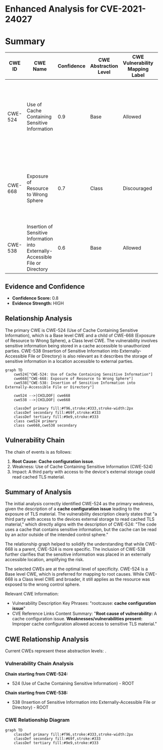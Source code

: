 # Enhanced Analysis for CVE-2021-24027

# Summary
| CWE ID | CWE Name | Confidence | CWE Abstraction Level | CWE Vulnerability Mapping Label | CWE-Vulnerability Mapping Notes |
|---|---|---|---|---|---|
| CWE-524 | Use of Cache Containing Sensitive Information | 0.9 | Base | Allowed | Primary CWE. The **cache configuration issue** allowed a third party with access to the device’s external storage to read cached TLS material. |
| CWE-668 | Exposure of Resource to Wrong Sphere | 0.7 | Class | Discouraged | Secondary CWE. The cached TLS material was exposed to the wrong control sphere due to the **cache configuration issue**. |
| CWE-538 | Insertion of Sensitive Information into Externally-Accessible File or Directory | 0.6 | Base | Allowed | Secondary CWE. The sensitive TLS material was cached in an externally accessible location. |

## Evidence and Confidence

*   **Confidence Score:** 0.8
*   **Evidence Strength:** HIGH

## Relationship Analysis
The primary CWE is CWE-524 (Use of Cache Containing Sensitive Information), which is a Base level CWE and a child of CWE-668 (Exposure of Resource to Wrong Sphere), a Class level CWE. The vulnerability involves sensitive information being stored in a cache accessible to unauthorized parties. CWE-538 (Insertion of Sensitive Information into Externally-Accessible File or Directory) is also relevant as it describes the storage of sensitive information in a location accessible to external parties.

```mermaid
graph TD
    cwe524["CWE-524: Use of Cache Containing Sensitive Information"]
    cwe668["CWE-668: Exposure of Resource to Wrong Sphere"]
    cwe538["CWE-538: Insertion of Sensitive Information into Externally-Accessible File or Directory"]
    
    cwe524 -->|CHILDOF| cwe668
    cwe538 -->|CHILDOF| cwe668
    
    classDef primary fill:#f96,stroke:#333,stroke-width:2px
    classDef secondary fill:#69f,stroke:#333
    classDef tertiary fill:#9e9,stroke:#333
    class cwe524 primary
    class cwe668,cwe538 secondary
```

## Vulnerability Chain
The chain of events is as follows:
1.  **Root Cause:** **Cache configuration issue**.
2.  Weakness: Use of Cache Containing Sensitive Information (CWE-524)
3.  Impact: A third party with access to the device's external storage could read cached TLS material.

## Summary of Analysis
The initial analysis correctly identified CWE-524 as the primary weakness, given the description of a **cache configuration issue** leading to the exposure of TLS material. The vulnerability description clearly states that "a third party with access to the devices external storage to read cached TLS material," which directly aligns with the description of CWE-524: "The code uses a cache that contains sensitive information, but the cache can be read by an actor outside of the intended control sphere."

The relationship graph helped to solidify the understanding that while CWE-668 is a parent, CWE-524 is more specific. The inclusion of CWE-538 further clarifies that the sensitive information was placed in an externally accessible location, amplifying the risk.

The selected CWEs are at the optimal level of specificity. CWE-524 is a Base level CWE, which is preferred for mapping to root causes. While CWE-668 is a Class level CWE and broader, it still applies as the resource was exposed to the wrong control sphere.

Relevant CWE Information:
- Vulnerability Description Key Phrases: "rootcause: **cache configuration issue**"
- CVE Reference Links Content Summary: "**Root cause of vulnerability:** A cache configuration issue. **Weaknesses/vulnerabilities present:** Improper cache configuration allowed access to sensitive TLS material."


## CWE Relationship Analysis

Current CWEs represent these abstraction levels: .


### Vulnerability Chain Analysis

**Chain starting from CWE-524:**
- 524 (Use of Cache Containing Sensitive Information) - ROOT


**Chain starting from CWE-538:**
- 538 (Insertion of Sensitive Information into Externally-Accessible File or Directory) - ROOT



### CWE Relationship Diagram

```mermaid
graph TD
    classDef primary fill:#f96,stroke:#333,stroke-width:2px
    classDef secondary fill:#69f,stroke:#333
    classDef tertiary fill:#9e9,stroke:#333
```